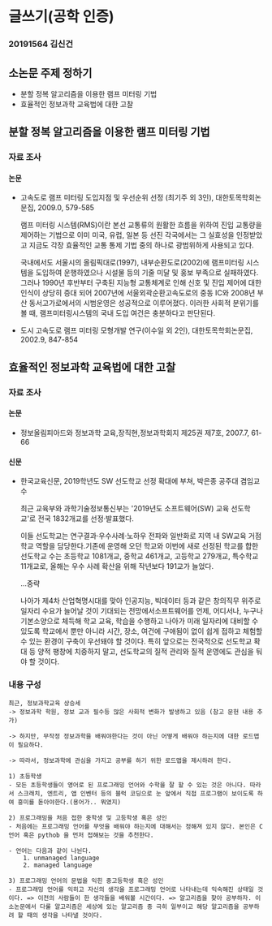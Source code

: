 # 글쓰기(공학 인증)

### 20191564 김신건

## 소논문 주제 정하기

- 분할 정복 알고리즘을 이용한 램프 미터링 기법
- 효율적인 정보과학 교육법에 대한 고찰


## 분할 정복 알고리즘을 이용한 램프 미터링 기법

### 자료 조사

#### 논문

- 고속도로 램프 미터링 도입지점 및 우선순위 선정 (최기주 외 3인), 대한토목학회논문집, 2009.0, 579-585

    램프 미터링 시스템(RMS)이란 본선 교통류의 원활한 흐름을 위하여 진입 교통량을 제어하는 기법으로 이미 미국, 유럽, 일본 등 선진 각국에서는 그 실효성을 인정받았고 지금도 각장 효율적인 교통 통제 기법 중의 하나로 광범위하게 사용되고 있다.

    국내에서도 서울시의 올림픽대로(1997), 내부순환도로(2002)에 램프미터링 시스템을 도입하여 운행하였으나 시설물 등의 기줄 미달 및 홍보 부족으로 실패하였다. 그러나 1990년 후반부터 구축된 지능형 교통체계로 인해 신호 및 진입 제어에 대한 인식이 상당히 증대 되어 2007년에 서울외곽순환고속도로의 중동 IC와 2008년 부산 동서고가로에서의 시범운영은 성공적으로 이루어졌다. 이러한 사회적 분위기를 볼 때, 램프미터링시스템의 국내 도입 여건은 충분하다고 판단된다.

- 도시 고속도로 램프 미터링 모형개발 연구(이수일 외 2인), 대한토목학회논문집, 2002.9, 847-854


## 효율적인 정보과학 교육법에 대한 고찰

### 자료 조사

#### 논문
- 정보올림피아드와 정보과학 교육,장직현,정보과학회지 제25권 제7호, 2007.7, 61-66


#### 신문

-  한국교육신문, 2019학년도 SW 선도학교 선정 확대에 부쳐, 박은종 공주대 겸임교수

    최근 교육부와 과학기술정보통신부는 '2019년도 소프트웨어(SW) 교육 선도학교'로 전국 1832개교를 선정·발표했다.

    이들 선도학교는 연구결과·우수사례·노하우 전파와 일반화로 지역 내 SW교육 거점학교 역할을 담당한다.기존에 운영해 오던 학교와 이번에 새로 선정된 학교를 합한 선도학교 수는 초등학교 1081개교, 중학교 461개교, 고등학교 279개교, 특수학교 11개교로, 올해는 우수 사례 확산을 위해 작년보다 191교가 늘었다.

    ...중략

    나아가 제4차 산업혁명시대를 맞아 인공지능, 빅데이터 등과 같은 창의직무 위주로 일자리 수요가 늘어날 것이 기대되는 전망에서소프트웨어를 언제, 어디서나, 누구나 기본소양으로 체득해 학교 교육, 학습을 수행하고 나아가 미래 일자리에 대비할 수 있도록 학교에서 뿐만 아니라 시간, 장소, 여건에 구애됨이 없이 쉽게 접하고 체험할 수 있는 환경이 구축이 우선돼야 할 것이다. 특히 앞으로는 전국적으로 선도학교 확대 등 양적 팽창에 치중하지 말고, 선도학교의 질적 관리와 질적 운영에도 관심을 둬야 할 것이다.

### 내용 구성

    최근, 정보과학교육 상승세
    -> 정보과학 학원, 정보 교과 필수등 많은 사회적 변화가 발생하고 있음 (참고 문헌 내용 추가)

    -> 하지만, 무작정 정보과학을 배워야한다는 것이 아닌 어떻게 배워야 하는지에 대한 로드맵이 필요하다.

    -> 따라서, 정보과학에 관심을 가지고 공부를 하기 위한 로드맵을 제시하려 한다.
    
    1) 초등학생
    - 모든 초등학생들이 영어로 된 프로그래밍 언어와 수학을 잘 할 수 있는 것은 아니다. 따라서 스크래치, 엔트리, 앱 인벤터 등의 블럭 코딩으로 눈 앞에서 직접 프로그램이 보이도록 하여 흥미를 돋아야한다.(용어가.. 뭐였지)

    2) 프로그래밍을 처음 접한 중학생 및 고등학생 혹은 성인
    - 처음에는 프로그래밍 언어를 무엇을 배워야 하는지에 대해서는 정해져 있지 않다. 본인은 C언어 혹은 pythob 을 먼저 접해보는 것을 추천한다.

    - 언어는 다음과 같이 나뉜다.
        1. unmanaged language
        2. managed language
    
    3) 프로그래밍 언어의 문법을 익힌 중고등학생 혹은 성인
    - 프로그래밍 언어를 익히고 자신의 생각을 프로그래밍 언어로 나타내는데 익숙해진 상태일 것이다. => 이전의 사람들이 한 생각들을 배워볼 시간이다. => 알고리즘을 찾아 공부하자. 이 소논문에서 다룰 알고리즘은 세상에 있는 알고리즘 중 극히 일부이고 해당 알고리즘을 공부하려 할 때의 생각을 나타낼 것이다.